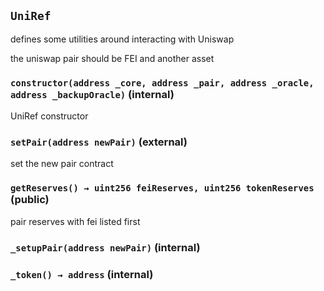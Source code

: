 ## `UniRef`

defines some utilities around interacting with Uniswap


the uniswap pair should be FEI and another asset


### `constructor(address _core, address _pair, address _oracle, address _backupOracle)` (internal)

UniRef constructor




### `setPair(address newPair)` (external)

set the new pair contract




### `getReserves() → uint256 feiReserves, uint256 tokenReserves` (public)

pair reserves with fei listed first



### `_setupPair(address newPair)` (internal)





### `_token() → address` (internal)








